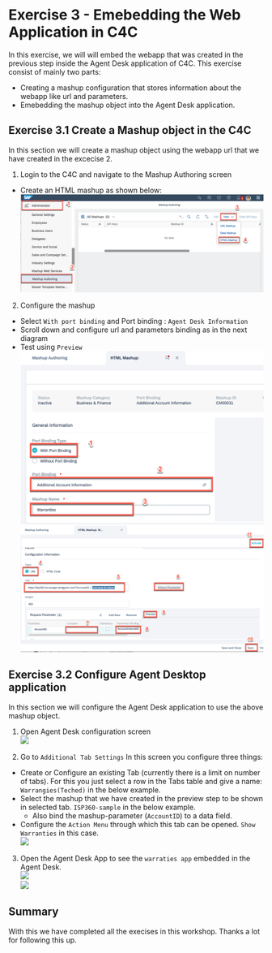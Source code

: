 # Exercise 3 - Emebedding the Web Application in C4C

In this exercise, we will will embed the webapp that was created in the previous step inside the Agent Desk application of C4C. This exercise consist of mainly two parts:
- Creating a mashup configuration that stores information about the webapp like url and parameters.
- Emebedding the mashup object into the Agent Desk application.  

## Exercise 3.1 Create a Mashup object in the C4C

In this section we will create a mashup object using the webapp url that we have created in the excecise 2.  

1. Login to the C4C and navigate to the Mashup Authoring screen
  - Create an HTML mashup as shown below:
 <br>![](/exercises/ex3/images/03_01_01_CreateMashup.png)

2. Configure the mashup
  - Select `With port binding` and Port binding : `Agent Desk Information`
  - Scroll down and configure url and parameters binding as in the next diagram
  - Test using `Preview` 
 <br>![](/exercises/ex3/images/03_01_02_CreateMashup.png)
 <br>![](/exercises/ex3/images/03_01_03_CreateMashup.png)

## Exercise 3.2 Configure Agent Desktop application
 
In this section we will configure the Agent Desk application to use the above mashup object.

1. Open Agent Desk configuration screen
 <br>![](/exercises/ex3/images/03_02_01_ConfigAgentDesktop.png)

2. Go to `Additional Tab Settings` 
  In this screen you configure three things:
  - Create or Configure an existing Tab (currently there is a limit on number of tabs). For this you just select a row in the Tabs table and give a name: `Warrangies(Teched)` in the below example.
  - Select the mashup that we have created in the preview step to be shown in selected tab. `ISP360-sample` in the below example.
     - Also bind the mashup-parameter (`AccountID`) to a data field.
  - Configure the `Action Menu` through which this tab can be opened. `Show Warranties` in this case.
 <br>![](/exercises/ex3/images/03_02_02_EmbedMashup.png)

3. Open the Agent Desk App to see the `warraties app` embedded in the Agent Desk.
 <br>![](/exercises/ex3/images/03_02_03_RunTheApplication.png)
 <br>![](/exercises/ex3/images/03_02_03_RunTheApplication.png)
    
## Summary
 With this we have completed all the execises in this workshop. Thanks a lot for following this up. 
